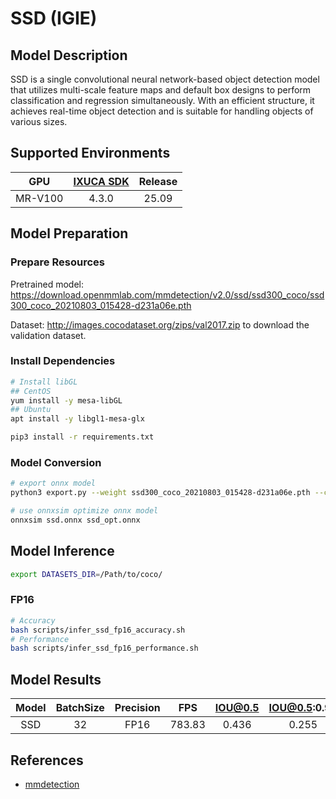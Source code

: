 # SSD (IGIE)

## Model Description

SSD is a single convolutional neural network-based object detection model that utilizes multi-scale feature maps and default box designs to perform classification and regression simultaneously. With an efficient structure, it achieves real-time object detection and is suitable for handling objects of various sizes.

## Supported Environments

| GPU    | [IXUCA SDK](https://gitee.com/deep-spark/deepspark#%E5%A4%A9%E6%95%B0%E6%99%BA%E7%AE%97%E8%BD%AF%E4%BB%B6%E6%A0%88-ixuca) | Release |
| :----: | :----: | :----: |
| MR-V100 | 4.3.0     |  25.09  |

## Model Preparation

### Prepare Resources

Pretrained model: <https://download.openmmlab.com/mmdetection/v2.0/ssd/ssd300_coco/ssd300_coco_20210803_015428-d231a06e.pth>

Dataset: <http://images.cocodataset.org/zips/val2017.zip> to download the validation dataset.

### Install Dependencies

```bash
# Install libGL
## CentOS
yum install -y mesa-libGL
## Ubuntu
apt install -y libgl1-mesa-glx

pip3 install -r requirements.txt
```

### Model Conversion

```bash
# export onnx model
python3 export.py --weight ssd300_coco_20210803_015428-d231a06e.pth --cfg ssd300_coco.py --output ssd.onnx

# use onnxsim optimize onnx model
onnxsim ssd.onnx ssd_opt.onnx
```

## Model Inference

```bash
export DATASETS_DIR=/Path/to/coco/
```

### FP16

```bash
# Accuracy
bash scripts/infer_ssd_fp16_accuracy.sh
# Performance
bash scripts/infer_ssd_fp16_performance.sh
```

## Model Results

| Model | BatchSize | Precision | FPS    | IOU@0.5 | IOU@0.5:0.95 |
| :----:| :-------: | :-------: | :----: | :-----: | :----------: |
| SSD   | 32        | FP16      | 783.83 | 0.436   | 0.255        |

## References

- [mmdetection](https://github.com/open-mmlab/mmdetection.git)
